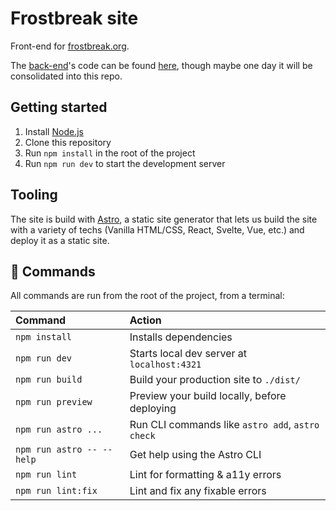 # Frostbreak site

Front-end for [frostbreak.org](https://frostbreak.org).

The [back-end](https://frostbreak.org/api/health)'s code can be found [here](https://github.com/jmuzina/fox-den.frostbreak.org), though maybe one day it will be consolidated into this repo.

## Getting started

1. Install [Node.js](https://nodejs.org/en/download/)
2. Clone this repository
3. Run `npm install` in the root of the project
4. Run `npm run dev` to start the development server

## Tooling

The site is build with [Astro](https://astro.build/), a static site generator that lets us build the site with a variety of techs (Vanilla HTML/CSS, React, Svelte, Vue, etc.) and deploy it as a static site.

## 🧞 Commands

All commands are run from the root of the project, from a terminal:

| Command                   | Action                                           |
| :------------------------ | :----------------------------------------------- |
| `npm install`             | Installs dependencies                            |
| `npm run dev`             | Starts local dev server at `localhost:4321`      |
| `npm run build`           | Build your production site to `./dist/`          |
| `npm run preview`         | Preview your build locally, before deploying     |
| `npm run astro ...`       | Run CLI commands like `astro add`, `astro check` |
| `npm run astro -- --help` | Get help using the Astro CLI                     |
| `npm run lint`            | Lint for formatting & a11y errors                |
| `npm run lint:fix`        | Lint and fix any fixable errors                  |
